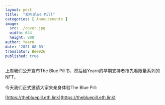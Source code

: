 ```yaml
---
layout: post
title:  "发布Blue Pill"
categories: [ Annoucements ]
image:
  src: ./cover.jpg
  width: 644
  height: 800
author: Yearn
date: '2021-08-03'
translator: Bee926
published: true
---
```


上周我们公开宣布The Blue Pill书，然后给Yearn的早期支持者抢先看限量系列的NFT。

今天我们正式邀请大家来亲身体验The Blue Pill:

[https://thebluepill.eth.link](https://thebluepill.eth.link)
